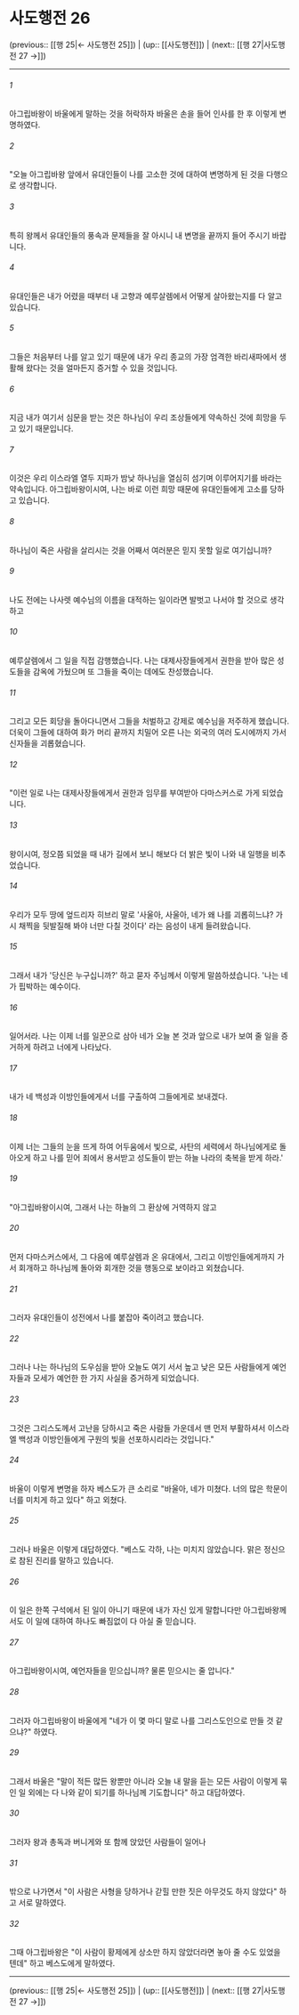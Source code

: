 # 사도행전 26

(previous:: [[행 25|← 사도행전 25]]) | (up:: [[사도행전]]) | (next:: [[행 27|사도행전 27 →]])

***




###### 1 

아그립바왕이 바울에게 말하는 것을 허락하자 바울은 손을 들어 인사를 한 후 이렇게 변명하였다. 



###### 2 

"오늘 아그립바왕 앞에서 유대인들이 나를 고소한 것에 대하여 변명하게 된 것을 다행으로 생각합니다. 



###### 3 

특히 왕께서 유대인들의 풍속과 문제들을 잘 아시니 내 변명을 끝까지 들어 주시기 바랍니다. 



###### 4 

유대인들은 내가 어렸을 때부터 내 고향과 예루살렘에서 어떻게 살아왔는지를 다 알고 있습니다. 



###### 5 

그들은 처음부터 나를 알고 있기 때문에 내가 우리 종교의 가장 엄격한 바리새파에서 생활해 왔다는 것을 얼마든지 증거할 수 있을 것입니다. 



###### 6 

지금 내가 여기서 심문을 받는 것은 하나님이 우리 조상들에게 약속하신 것에 희망을 두고 있기 때문입니다. 



###### 7 

이것은 우리 이스라엘 열두 지파가 밤낮 하나님을 열심히 섬기며 이루어지기를 바라는 약속입니다. 아그립바왕이시여, 나는 바로 이런 희망 때문에 유대인들에게 고소를 당하고 있습니다. 



###### 8 

하나님이 죽은 사람을 살리시는 것을 어째서 여러분은 믿지 못할 일로 여기십니까? 



###### 9 

나도 전에는 나사렛 예수님의 이름을 대적하는 일이라면 발벗고 나서야 할 것으로 생각하고 



###### 10 

예루살렘에서 그 일을 직접 감행했습니다. 나는 대제사장들에게서 권한을 받아 많은 성도들을 감옥에 가뒀으며 또 그들을 죽이는 데에도 찬성했습니다. 



###### 11 

그리고 모든 회당을 돌아다니면서 그들을 처벌하고 강제로 예수님을 저주하게 했습니다. 더욱이 그들에 대하여 화가 머리 끝까지 치밀어 오른 나는 외국의 여러 도시에까지 가서 신자들을 괴롭혔습니다. 



###### 12 

"이런 일로 나는 대제사장들에게서 권한과 임무를 부여받아 다마스커스로 가게 되었습니다. 



###### 13 

왕이시여, 정오쯤 되었을 때 내가 길에서 보니 해보다 더 밝은 빛이 나와 내 일행을 비추었습니다. 



###### 14 

우리가 모두 땅에 엎드리자 히브리 말로 '사울아, 사울아, 네가 왜 나를 괴롭히느냐? 가시 채찍을 뒷발질해 봐야 너만 다칠 것이다' 라는 음성이 내게 들려왔습니다. 



###### 15 

그래서 내가 '당신은 누구십니까?' 하고 묻자 주님께서 이렇게 말씀하셨습니다. '나는 네가 핍박하는 예수이다. 



###### 16 

일어서라. 나는 이제 너를 일꾼으로 삼아 네가 오늘 본 것과 앞으로 내가 보여 줄 일을 증거하게 하려고 너에게 나타났다. 



###### 17 

내가 네 백성과 이방인들에게서 너를 구출하여 그들에게로 보내겠다. 



###### 18 

이제 너는 그들의 눈을 뜨게 하여 어두움에서 빛으로, 사탄의 세력에서 하나님에게로 돌아오게 하고 나를 믿어 죄에서 용서받고 성도들이 받는 하늘 나라의 축복을 받게 하라.' 



###### 19 

"아그립바왕이시여, 그래서 나는 하늘의 그 환상에 거역하지 않고 



###### 20 

먼저 다마스커스에서, 그 다음에 예루살렘과 온 유대에서, 그리고 이방인들에게까지 가서 회개하고 하나님께 돌아와 회개한 것을 행동으로 보이라고 외쳤습니다. 



###### 21 

그러자 유대인들이 성전에서 나를 붙잡아 죽이려고 했습니다. 



###### 22 

그러나 나는 하나님의 도우심을 받아 오늘도 여기 서서 높고 낮은 모든 사람들에게 예언자들과 모세가 예언한 한 가지 사실을 증거하게 되었습니다. 



###### 23 

그것은 그리스도께서 고난을 당하시고 죽은 사람들 가운데서 맨 먼저 부활하셔서 이스라엘 백성과 이방인들에게 구원의 빛을 선포하시리라는 것입니다." 



###### 24 

바울이 이렇게 변명을 하자 베스도가 큰 소리로 "바울아, 네가 미쳤다. 너의 많은 학문이 너를 미치게 하고 있다" 하고 외쳤다. 



###### 25 

그러나 바울은 이렇게 대답하였다. "베스도 각하, 나는 미치지 않았습니다. 맑은 정신으로 참된 진리를 말하고 있습니다. 



###### 26 

이 일은 한쪽 구석에서 된 일이 아니기 때문에 내가 자신 있게 말합니다만 아그립바왕께서도 이 일에 대하여 하나도 빠짐없이 다 아실 줄 믿습니다. 



###### 27 

아그립바왕이시여, 예언자들을 믿으십니까? 물론 믿으시는 줄 압니다." 



###### 28 

그러자 아그립바왕이 바울에게 "네가 이 몇 마디 말로 나를 그리스도인으로 만들 것 같으냐?" 하였다. 



###### 29 

그래서 바울은 "말이 적든 많든 왕뿐만 아니라 오늘 내 말을 듣는 모든 사람이 이렇게 묶인 일 외에는 다 나와 같이 되기를 하나님께 기도합니다" 하고 대답하였다. 



###### 30 

그러자 왕과 총독과 버니게와 또 함께 앉았던 사람들이 일어나 



###### 31 

밖으로 나가면서 "이 사람은 사형을 당하거나 갇힐 만한 짓은 아무것도 하지 않았다" 하고 서로 말하였다. 



###### 32 

그때 아그립바왕은 "이 사람이 황제에게 상소만 하지 않았더라면 놓아 줄 수도 있었을 텐데" 하고 베스도에게 말하였다.

***

(previous:: [[행 25|← 사도행전 25]]) | (up:: [[사도행전]]) | (next:: [[행 27|사도행전 27 →]])
